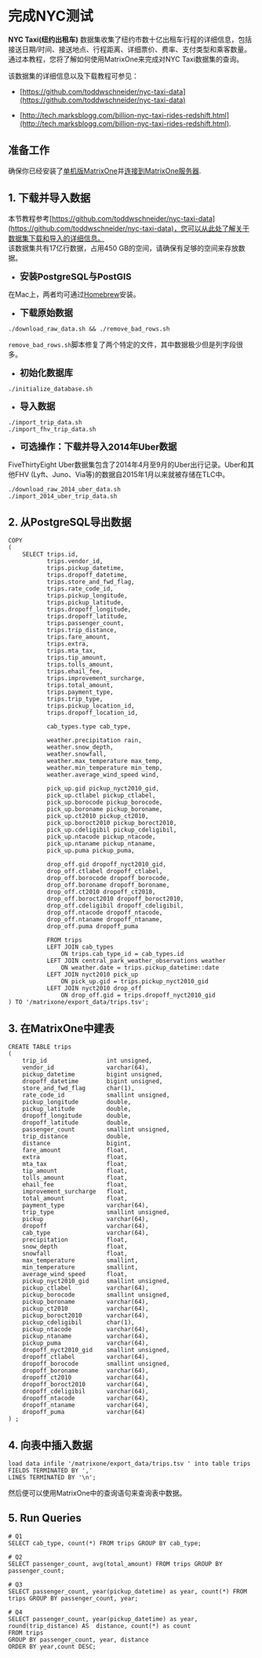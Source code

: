 # **完成NYC测试**

**NYC Taxi(纽约出租车)**  数据集收集了纽约市数十亿出租车行程的详细信息，包括接送日期/时间、接送地点、行程距离、详细票价、费率、支付类型和乘客数量。  
通过本教程，您将了解如何使用MatrixOne来完成对NYC Taxi数据集的查询。

该数据集的详细信息以及下载教程可参见：   
* [https://github.com/toddwschneider/nyc-taxi-data](https://github.com/toddwschneider/nyc-taxi-data)  

* [http://tech.marksblogg.com/billion-nyc-taxi-rides-redshift.html](http://tech.marksblogg.com/billion-nyc-taxi-rides-redshift.html). 

## **准备工作** 

确保你已经安装了[单机版MatrixOne](../install-standalone-matrixone.zh.md)并[连接到MatrixOne服务器](../connect-to-matrixone-server.zh.md).
  

## **1. 下载并导入数据**
本节教程参考[https://github.com/toddwschneider/nyc-taxi-data](https://github.com/toddwschneider/nyc-taxi-data)，您可以从此处了解关于数据集下载和导入的详细信息。  
该数据集共有17亿行数据，占用450 GB的空间，请确保有足够的空间来存放数据。

* <font size=4>**安装PostgreSQL与PostGIS**</font>  

在Mac上，两者均可通过[Homebrew](https://brew.sh)安装。

* <font size=4>**下载原始数据**</font>

```
./download_raw_data.sh && ./remove_bad_rows.sh
```
`remove_bad_rows.sh`脚本修复了两个特定的文件，其中数据极少但是列字段很多。

* <font size=4>**初始化数据库**</font>

```
./initialize_database.sh
```

* <font size=4>**导入数据**</font>

```
./import_trip_data.sh 
./import_fhv_trip_data.sh
```

* <font size=4>**可选操作：下载并导入2014年Uber数据**</font>

FiveThirtyEight Uber数据集包含了2014年4月至9月的Uber出行记录。Uber和其他FHV (Lyft、Juno、Via等)的数据自2015年1月以来就被存储在TLC中。

```
./download_raw_2014_uber_data.sh 
./import_2014_uber_trip_data.sh
```


## **2. 从PostgreSQL导出数据**

```
COPY
(
    SELECT trips.id,
           trips.vendor_id,
           trips.pickup_datetime,
           trips.dropoff_datetime,
           trips.store_and_fwd_flag,
           trips.rate_code_id,
           trips.pickup_longitude,
           trips.pickup_latitude,
           trips.dropoff_longitude,
           trips.dropoff_latitude,
           trips.passenger_count,
           trips.trip_distance,
           trips.fare_amount,
           trips.extra,
           trips.mta_tax,
           trips.tip_amount,
           trips.tolls_amount,
           trips.ehail_fee,
           trips.improvement_surcharge,
           trips.total_amount,
           trips.payment_type,
           trips.trip_type,
           trips.pickup_location_id,
           trips.dropoff_location_id,

           cab_types.type cab_type,

           weather.precipitation rain,
           weather.snow_depth,
           weather.snowfall,
           weather.max_temperature max_temp,
           weather.min_temperature min_temp,
           weather.average_wind_speed wind,

           pick_up.gid pickup_nyct2010_gid,
           pick_up.ctlabel pickup_ctlabel,
           pick_up.borocode pickup_borocode,
           pick_up.boroname pickup_boroname,
           pick_up.ct2010 pickup_ct2010,
           pick_up.boroct2010 pickup_boroct2010,
           pick_up.cdeligibil pickup_cdeligibil,
           pick_up.ntacode pickup_ntacode,
           pick_up.ntaname pickup_ntaname,
           pick_up.puma pickup_puma,
           
           drop_off.gid dropoff_nyct2010_gid,
           drop_off.ctlabel dropoff_ctlabel,
           drop_off.borocode dropoff_borocode,
           drop_off.boroname dropoff_boroname,
           drop_off.ct2010 dropoff_ct2010,
           drop_off.boroct2010 dropoff_boroct2010,
           drop_off.cdeligibil dropoff_cdeligibil,
           drop_off.ntacode dropoff_ntacode,
           drop_off.ntaname dropoff_ntaname,
           drop_off.puma dropoff_puma
           
           FROM trips
           LEFT JOIN cab_types
               ON trips.cab_type_id = cab_types.id
           LEFT JOIN central_park_weather_observations weather
               ON weather.date = trips.pickup_datetime::date
           LEFT JOIN nyct2010 pick_up
               ON pick_up.gid = trips.pickup_nyct2010_gid
           LEFT JOIN nyct2010 drop_off
               ON drop_off.gid = trips.dropoff_nyct2010_gid
) TO '/matrixone/export_data/trips.tsv';
```


## **3. 在MatrixOne中建表**
```
CREATE TABLE trips
(
    trip_id                 int unsigned,
    vendor_id               varchar(64),
    pickup_datetime         bigint unsigned,
    dropoff_datetime        bigint unsigned,
    store_and_fwd_flag      char(1),
    rate_code_id            smallint unsigned,
    pickup_longitude        double,
    pickup_latitude         double,
    dropoff_longitude       double,
    dropoff_latitude        double,
    passenger_count         smallint unsigned,
    trip_distance           double,
    distance                bigint,
    fare_amount             float,
    extra                   float,
    mta_tax                 float,
    tip_amount              float,
    tolls_amount            float,
    ehail_fee               float,
    improvement_surcharge   float,
    total_amount            float,
    payment_type            varchar(64),
    trip_type               smallint unsigned,
    pickup                  varchar(64),
    dropoff                 varchar(64),
    cab_type                varchar(64),
    precipitation           float,
    snow_depth              float,
    snowfall                float,
    max_temperature         smallint,
    min_temperature         smallint,
    average_wind_speed      float,
    pickup_nyct2010_gid     smallint unsigned,
    pickup_ctlabel          varchar(64),
    pickup_borocode         smallint unsigned,
    pickup_boroname         varchar(64),
    pickup_ct2010           varchar(64),
    pickup_boroct2010       varchar(64),
    pickup_cdeligibil       char(1),
    pickup_ntacode          varchar(64),
    pickup_ntaname          varchar(64),
    pickup_puma             varchar(64),
    dropoff_nyct2010_gid    smallint unsigned,
    dropoff_ctlabel         varchar(64),
    dropoff_borocode        smallint unsigned,
    dropoff_boroname        varchar(64),
    dropoff_ct2010          varchar(64),
    dropoff_boroct2010      varchar(64),
    dropoff_cdeligibil      varchar(64),
    dropoff_ntacode         varchar(64),
    dropoff_ntaname         varchar(64),
    dropoff_puma            varchar(64)
) ;
```

## **4. 向表中插入数据**

```
load data infile '/matrixone/export_data/trips.tsv ' into table trips 
FIELDS TERMINATED BY ',' 
LINES TERMINATED BY '\n';
```

然后便可以使用MatrixOne中的查询语句来查询表中数据。

## **5. Run Queries**

```
# Q1
SELECT cab_type, count(*) FROM trips GROUP BY cab_type;

# Q2
SELECT passenger_count, avg(total_amount) FROM trips GROUP BY passenger_count;

# Q3
SELECT passenger_count, year(pickup_datetime) as year, count(*) FROM trips GROUP BY passenger_count, year;

# Q4
SELECT passenger_count, year(pickup_datetime) as year, round(trip_distance) AS  distance, count(*) as count 
FROM trips 
GROUP BY passenger_count, year, distance 
ORDER BY year,count DESC;
```
